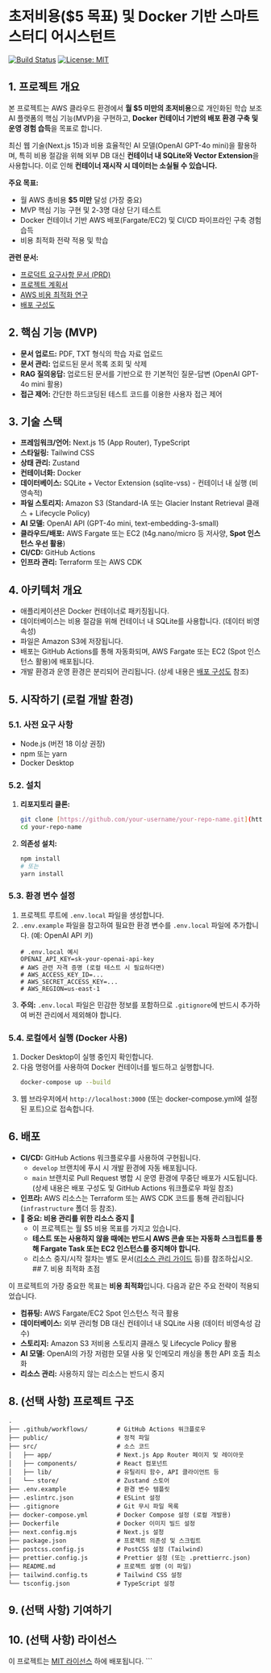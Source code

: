 # 초저비용($5 목표) 및 Docker 기반 스마트 스터디 어시스턴트

[![Build Status](https://img.shields.io/badge/build-passing-brightgreen)](https://github.com/) [![License: MIT](https://img.shields.io/badge/License-MIT-yellow.svg)](https://opensource.org/licenses/MIT)

## 1. 프로젝트 개요

본 프로젝트는 AWS 클라우드 환경에서 **월 $5 미만의 초저비용**으로 개인화된 학습 보조 AI 플랫폼의 핵심 기능(MVP)을 구현하고, **Docker 컨테이너 기반의 배포 환경 구축 및 운영 경험 습득**을 목표로 합니다.

최신 웹 기술(Next.js 15)과 비용 효율적인 AI 모델(OpenAI GPT-4o mini)을 활용하며, 특히 비용 절감을 위해 외부 DB 대신 **컨테이너 내 SQLite와 Vector Extension**을 사용합니다. 이로 인해 **컨테이너 재시작 시 데이터는 소실될 수 있습니다.**

**주요 목표:**

- 월 AWS 총비용 **$5 미만** 달성 (가장 중요)
- MVP 핵심 기능 구현 및 2-3명 대상 단기 테스트
- Docker 컨테이너 기반 AWS 배포(Fargate/EC2) 및 CI/CD 파이프라인 구축 경험 습득
- 비용 최적화 전략 적용 및 학습

**관련 문서:**

- [프로덕트 요구사항 문서 (PRD)](./docs/PRD.md)
- [프로젝트 계획서](./docs/ProjectPlan.md)
- [AWS 비용 최적화 연구](./docs/CostOptimizationResearch.md)
- [배포 구성도](./docs/DeploymentDiagram.pdf)

## 2. 핵심 기능 (MVP)

- **문서 업로드:** PDF, TXT 형식의 학습 자료 업로드
- **문서 관리:** 업로드된 문서 목록 조회 및 삭제
- **RAG 질의응답:** 업로드된 문서를 기반으로 한 기본적인 질문-답변 (OpenAI GPT-4o mini 활용)
- **접근 제어:** 간단한 하드코딩된 테스트 코드를 이용한 사용자 접근 제어

## 3. 기술 스택

- **프레임워크/언어:** Next.js 15 (App Router), TypeScript
- **스타일링:** Tailwind CSS
- **상태 관리:** Zustand
- **컨테이너화:** Docker
- **데이터베이스:** SQLite + Vector Extension (sqlite-vss) - 컨테이너 내 실행 (비영속적)
- **파일 스토리지:** Amazon S3 (Standard-IA 또는 Glacier Instant Retrieval 클래스 + Lifecycle Policy)
- **AI 모델:** OpenAI API (GPT-4o mini, text-embedding-3-small)
- **클라우드/배포:** AWS Fargate 또는 EC2 (t4g.nano/micro 등 저사양, **Spot 인스턴스 우선 활용**)
- **CI/CD:** GitHub Actions
- **인프라 관리:** Terraform 또는 AWS CDK

## 4. 아키텍처 개요

- 애플리케이션은 Docker 컨테이너로 패키징됩니다.
- 데이터베이스는 비용 절감을 위해 컨테이너 내 SQLite를 사용합니다. (데이터 비영속성)
- 파일은 Amazon S3에 저장됩니다.
- 배포는 GitHub Actions를 통해 자동화되며, AWS Fargate 또는 EC2 (Spot 인스턴스 활용)에 배포됩니다.
- 개발 환경과 운영 환경은 분리되어 관리됩니다. (상세 내용은 [배포 구성도](./path/to/DeploymentDiagram.pdf) 참조)

## 5. 시작하기 (로컬 개발 환경)

### 5.1. 사전 요구 사항

- Node.js (버전 18 이상 권장)
- npm 또는 yarn
- Docker Desktop

### 5.2. 설치

1.  **리포지토리 클론:**
    ```bash
    git clone [https://github.com/your-username/your-repo-name.git](https://github.com/your-username/your-repo-name.git)
    cd your-repo-name
    ```
2.  **의존성 설치:**
    ```bash
    npm install
    # 또는
    yarn install
    ```

### 5.3. 환경 변수 설정

1.  프로젝트 루트에 `.env.local` 파일을 생성합니다.
2.  `.env.example` 파일을 참고하여 필요한 환경 변수를 `.env.local` 파일에 추가합니다. (예: OpenAI API 키)
    ```plaintext
    # .env.local 예시
    OPENAI_API_KEY=sk-your-openai-api-key
    # AWS 관련 자격 증명 (로컬 테스트 시 필요하다면)
    # AWS_ACCESS_KEY_ID=...
    # AWS_SECRET_ACCESS_KEY=...
    # AWS_REGION=us-east-1
    ```
3.  **주의:** `.env.local` 파일은 민감한 정보를 포함하므로 `.gitignore`에 반드시 추가하여 버전 관리에서 제외해야 합니다.

### 5.4. 로컬에서 실행 (Docker 사용)

1.  Docker Desktop이 실행 중인지 확인합니다.
2.  다음 명령어를 사용하여 Docker 컨테이너를 빌드하고 실행합니다.
    ```bash
    docker-compose up --build
    ```
3.  웹 브라우저에서 `http://localhost:3000` (또는 docker-compose.yml에 설정된 포트)으로 접속합니다.

## 6. 배포

- **CI/CD:** GitHub Actions 워크플로우를 사용하여 구현됩니다.
  - `develop` 브랜치에 푸시 시 개발 환경에 자동 배포됩니다.
  - `main` 브랜치로 Pull Request 병합 시 운영 환경에 무중단 배포가 시도됩니다. (상세 내용은 배포 구성도 및 GitHub Actions 워크플로우 파일 참조)
- **인프라:** AWS 리소스는 Terraform 또는 AWS CDK 코드를 통해 관리됩니다 (`infrastructure` 폴더 등 참조).
- **🚨 중요: 비용 관리를 위한 리소스 중지 🚨**
  - 이 프로젝트는 월 $5 비용 목표를 가지고 있습니다.
  - **테스트 또는 사용하지 않을 때에는 반드시 AWS 콘솔 또는 자동화 스크립트를 통해 Fargate Task 또는 EC2 인스턴스를 중지해야 합니다.**
  - 리소스 중지/시작 절차는 별도 문서([리소스 관리 가이드](./path/to/ResourceManagementGuide.md) 등)를 참조하십시오. ## 7. 비용 최적화 초점

이 프로젝트의 가장 중요한 목표는 **비용 최적화**입니다. 다음과 같은 주요 전략이 적용되었습니다.

- **컴퓨팅:** AWS Fargate/EC2 Spot 인스턴스 적극 활용
- **데이터베이스:** 외부 관리형 DB 대신 컨테이너 내 SQLite 사용 (데이터 비영속성 감수)
- **스토리지:** Amazon S3 저비용 스토리지 클래스 및 Lifecycle Policy 활용
- **AI 모델:** OpenAI의 가장 저렴한 모델 사용 및 인메모리 캐싱을 통한 API 호출 최소화
- **리소스 관리:** 사용하지 않는 리소스는 반드시 중지

## 8. (선택 사항) 프로젝트 구조

```
.
├── .github/workflows/        # GitHub Actions 워크플로우
├── public/                   # 정적 파일
├── src/                      # 소스 코드
│   ├── app/                  # Next.js App Router 페이지 및 레이아웃
│   ├── components/           # React 컴포넌트
│   ├── lib/                  # 유틸리티 함수, API 클라이언트 등
│   └── store/                # Zustand 스토어
├── .env.example              # 환경 변수 템플릿
├── .eslintrc.json            # ESLint 설정
├── .gitignore                # Git 무시 파일 목록
├── docker-compose.yml        # Docker Compose 설정 (로컬 개발용)
├── Dockerfile                # Docker 이미지 빌드 설정
├── next.config.mjs           # Next.js 설정
├── package.json              # 프로젝트 의존성 및 스크립트
├── postcss.config.js         # PostCSS 설정 (Tailwind)
├── prettier.config.js        # Prettier 설정 (또는 .prettierrc.json)
├── README.md                 # 프로젝트 설명 (이 파일)
├── tailwind.config.ts        # Tailwind CSS 설정
└── tsconfig.json             # TypeScript 설정
```

## 9. (선택 사항) 기여하기

## 10. (선택 사항) 라이선스

이 프로젝트는 [MIT 라이선스](./LICENSE) 하에 배포됩니다. ```
